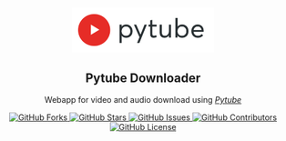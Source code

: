 <br>

<p align="center">
  <img width="250px" src="static/logo.svg"/>
  <h2 align="center">Pytube Downloader</h2>
  <p align="center">Webapp for video and audio download using <i><a href="https://github.com/pytube/pytube">Pytube</a></i></p>
</p>

<p align="center">
<a href="https://github.com/diegoborbadev/pytube-downloader/network/members">
    <img alt="GitHub Forks" src="https://img.shields.io/github/forks/diegoborbadev/pytube-downloader?label=Forks">
</a>

<a href="https://github.com/diegoborbadev/pytube-downloader/stargazers">
    <img alt="GitHub Stars" src="https://img.shields.io/github/stars/diegoborbadev/pytube-downloader?label=Starse">
</a>

<a href="https://github.com/diegoborbadev/pytube-downloader/issues">
    <img alt="GitHub Issues" src="https://img.shields.io/github/issues/diegoborbadev/pytube-downloader?label=Issues">
</a>

<a href="https://github.com/diegoborbadev/pytube-downloader/graphs/contributors">
    <img alt="GitHub Contributors" src="https://img.shields.io/github/contributors/diegoborbadev/pytube-downloader?label=Contributors">
</a>

<a href="https://github.com/diegoborbadev/pytube-downloader/blob/main/LICENSE">
    <img alt="GitHub License" src="https://img.shields.io/github/license/diegoborbadev/pytube-downloader?label=License">
</a>
</p>

<br>
